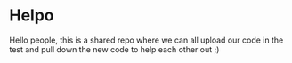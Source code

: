 # Helpo

Hello people, this is a shared repo where we can all upload our code in the test and pull down the new code to help each other out ;)
